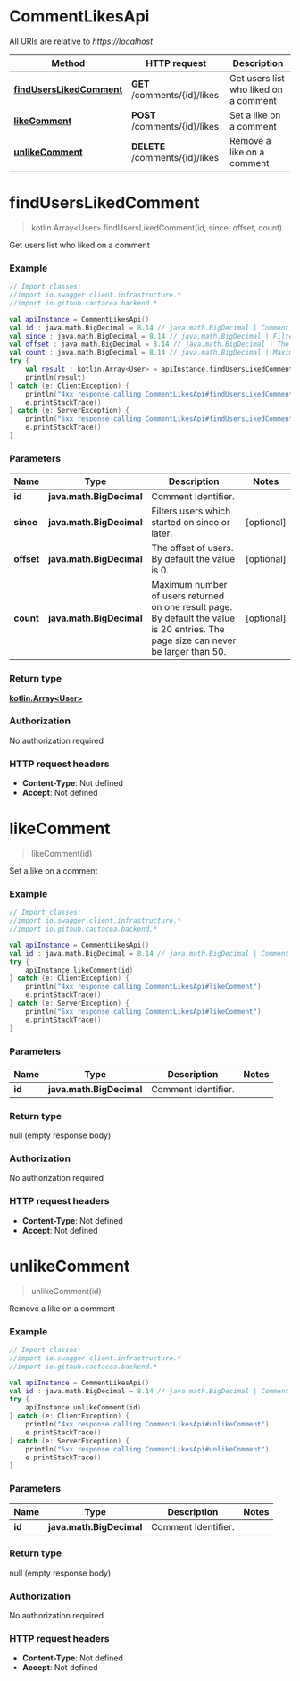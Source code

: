 # CommentLikesApi

All URIs are relative to *https://localhost*

Method | HTTP request | Description
------------- | ------------- | -------------
[**findUsersLikedComment**](CommentLikesApi.md#findUsersLikedComment) | **GET** /comments/{id}/likes | Get users list who liked on a comment
[**likeComment**](CommentLikesApi.md#likeComment) | **POST** /comments/{id}/likes | Set a like on a comment
[**unlikeComment**](CommentLikesApi.md#unlikeComment) | **DELETE** /comments/{id}/likes | Remove a like on a comment


<a name="findUsersLikedComment"></a>
# **findUsersLikedComment**
> kotlin.Array&lt;User&gt; findUsersLikedComment(id, since, offset, count)

Get users list who liked on a comment

### Example
```kotlin
// Import classes:
//import io.swagger.client.infrastructure.*
//import io.github.cactacea.backend.*

val apiInstance = CommentLikesApi()
val id : java.math.BigDecimal = 8.14 // java.math.BigDecimal | Comment Identifier.
val since : java.math.BigDecimal = 8.14 // java.math.BigDecimal | Filters users which started on since or later.
val offset : java.math.BigDecimal = 8.14 // java.math.BigDecimal | The offset of users. By default the value is 0.
val count : java.math.BigDecimal = 8.14 // java.math.BigDecimal | Maximum number of users returned on one result page. By default the value is 20 entries. The page size can never be larger than 50.
try {
    val result : kotlin.Array<User> = apiInstance.findUsersLikedComment(id, since, offset, count)
    println(result)
} catch (e: ClientException) {
    println("4xx response calling CommentLikesApi#findUsersLikedComment")
    e.printStackTrace()
} catch (e: ServerException) {
    println("5xx response calling CommentLikesApi#findUsersLikedComment")
    e.printStackTrace()
}
```

### Parameters

Name | Type | Description  | Notes
------------- | ------------- | ------------- | -------------
 **id** | **java.math.BigDecimal**| Comment Identifier. |
 **since** | **java.math.BigDecimal**| Filters users which started on since or later. | [optional]
 **offset** | **java.math.BigDecimal**| The offset of users. By default the value is 0. | [optional]
 **count** | **java.math.BigDecimal**| Maximum number of users returned on one result page. By default the value is 20 entries. The page size can never be larger than 50. | [optional]

### Return type

[**kotlin.Array&lt;User&gt;**](User.md)

### Authorization

No authorization required

### HTTP request headers

 - **Content-Type**: Not defined
 - **Accept**: Not defined

<a name="likeComment"></a>
# **likeComment**
> likeComment(id)

Set a like on a comment

### Example
```kotlin
// Import classes:
//import io.swagger.client.infrastructure.*
//import io.github.cactacea.backend.*

val apiInstance = CommentLikesApi()
val id : java.math.BigDecimal = 8.14 // java.math.BigDecimal | Comment Identifier.
try {
    apiInstance.likeComment(id)
} catch (e: ClientException) {
    println("4xx response calling CommentLikesApi#likeComment")
    e.printStackTrace()
} catch (e: ServerException) {
    println("5xx response calling CommentLikesApi#likeComment")
    e.printStackTrace()
}
```

### Parameters

Name | Type | Description  | Notes
------------- | ------------- | ------------- | -------------
 **id** | **java.math.BigDecimal**| Comment Identifier. |

### Return type

null (empty response body)

### Authorization

No authorization required

### HTTP request headers

 - **Content-Type**: Not defined
 - **Accept**: Not defined

<a name="unlikeComment"></a>
# **unlikeComment**
> unlikeComment(id)

Remove a like on a comment

### Example
```kotlin
// Import classes:
//import io.swagger.client.infrastructure.*
//import io.github.cactacea.backend.*

val apiInstance = CommentLikesApi()
val id : java.math.BigDecimal = 8.14 // java.math.BigDecimal | Comment Identifier.
try {
    apiInstance.unlikeComment(id)
} catch (e: ClientException) {
    println("4xx response calling CommentLikesApi#unlikeComment")
    e.printStackTrace()
} catch (e: ServerException) {
    println("5xx response calling CommentLikesApi#unlikeComment")
    e.printStackTrace()
}
```

### Parameters

Name | Type | Description  | Notes
------------- | ------------- | ------------- | -------------
 **id** | **java.math.BigDecimal**| Comment Identifier. |

### Return type

null (empty response body)

### Authorization

No authorization required

### HTTP request headers

 - **Content-Type**: Not defined
 - **Accept**: Not defined

